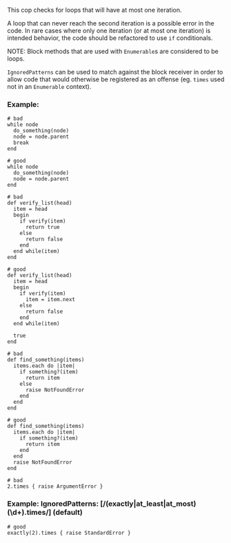 This cop checks for loops that will have at most one iteration.

A loop that can never reach the second iteration is a possible error in the code.
In rare cases where only one iteration (or at most one iteration) is intended behavior,
the code should be refactored to use `if` conditionals.

NOTE: Block methods that are used with `Enumerable`s are considered to be loops.

`IgnoredPatterns` can be used to match against the block receiver in order to allow
code that would otherwise be registered as an offense (eg. `times` used not in an
`Enumerable` context).

### Example:
    # bad
    while node
      do_something(node)
      node = node.parent
      break
    end

    # good
    while node
      do_something(node)
      node = node.parent
    end

    # bad
    def verify_list(head)
      item = head
      begin
        if verify(item)
          return true
        else
          return false
        end
      end while(item)
    end

    # good
    def verify_list(head)
      item = head
      begin
        if verify(item)
          item = item.next
        else
          return false
        end
      end while(item)

      true
    end

    # bad
    def find_something(items)
      items.each do |item|
        if something?(item)
          return item
        else
          raise NotFoundError
        end
      end
    end

    # good
    def find_something(items)
      items.each do |item|
        if something?(item)
          return item
        end
      end
      raise NotFoundError
    end

    # bad
    2.times { raise ArgumentError }

### Example: IgnoredPatterns: [/(exactly|at_least|at_most)\(\d+\)\.times/] (default)

    # good
    exactly(2).times { raise StandardError }